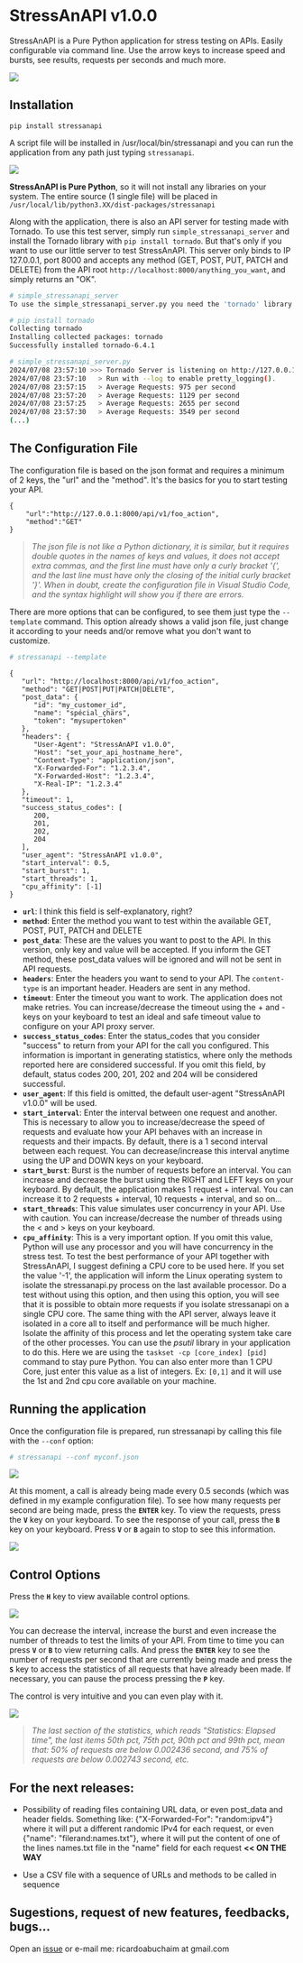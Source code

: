 # StressAnAPI v1.0.0

StressAnAPI is a Pure Python application for stress testing on APIs. Easily configurable via command line. Use the arrow keys to increase speed and bursts, see results, requests per seconds and much more.

![](https://raw.githubusercontent.com/rabuchaim/StressAnAPI/main/images/stressanapi.gif)

## Installation

```
pip install stressanapi
```

A script file will be installed in /usr/local/bin/stressanapi and you can run the application from any path just typing ```stressanapi```.


![](https://raw.githubusercontent.com/rabuchaim/StressAnAPI/main/images/stressanapi-01.png)


**StressAnAPI is Pure Python**, so it will not install any libraries on your system. The entire source (1 single file) will be placed in ```/usr/local/lib/python3.XX/dist-packages/stressanapi```

Along with the application, there is also an API server for testing made with Tornado. To use this test server, simply run ```simple_stressanapi_server``` and install the Tornado library with ```pip install tornado```. But that's only if you want to use our little server to test StressAnAPI. This server only binds to IP 127.0.0.1, port 8000 and accepts any method (GET, POST, PUT, PATCH and DELETE) from the API root ```http://localhost:8000/anything_you_want```, and simply returns an "OK". 

```bash
# simple_stressanapi_server
To use the simple_stressanapi_server.py you need the 'tornado' library. Run: pip install tornado

# pip install tornado
Collecting tornado
Installing collected packages: tornado
Successfully installed tornado-6.4.1

# simple_stressanapi_server.py
2024/07/08 23:57:10 >>> Tornado Server is listening on http://127.0.0.1:8000/
2024/07/08 23:57:10   > Run with --log to enable pretty_logging().
2024/07/08 23:57:15   > Average Requests: 975 per second
2024/07/08 23:57:20   > Average Requests: 1129 per second
2024/07/08 23:57:25   > Average Requests: 2655 per second
2024/07/08 23:57:30   > Average Requests: 3549 per second
(...)
```

## The Configuration File

The configuration file is based on the json format and requires a minimum of 2 keys, the "url" and the "method". It's the basics for you to start testing your API.

```
{
    "url":"http://127.0.0.1:8000/api/v1/foo_action",
    "method":"GET"
}
```

> *The json file is not like a Python dictionary, it is similar, but it requires double quotes in the names of keys and values, it does not accept extra commas, and the first line must have only a curly bracket '{', and the last line must have only the closing of the initial curly bracket '}'. When in doubt, create the configuration file in Visual Studio Code, and the syntax highlight will show you if there are errors.*

There are more options that can be configured, to see them just type the ```--template``` command. This option already shows a valid json file, just change it according to your needs and/or remove what you don't want to customize.

```bash
# stressanapi --template
```

```
{
   "url": "http://localhost:8000/api/v1/foo_action",
   "method": "GET|POST|PUT|PATCH|DELETE",
   "post_data": {
      "id": "my_customer_id",
      "name": "spécial_çhärs",
      "token": "mysupertoken"
   },
   "headers": {
      "User-Agent": "StressAnAPI v1.0.0",
      "Host": "set_your_api_hostname_here",
      "Content-Type": "application/json",
      "X-Forwarded-For": "1.2.3.4",
      "X-Forwarded-Host": "1.2.3.4",
      "X-Real-IP": "1.2.3.4"
   },
   "timeout": 1,
   "success_status_codes": [
      200,
      201,
      202,
      204
   ],
   "user_agent": "StressAnAPI v1.0.0",
   "start_interval": 0.5,
   "start_burst": 1,
   "start_threads": 1,
   "cpu_affinity": [-1]
}
```
- **`url`**: I think this field is self-explanatory, right?
- **`method`**: Enter the method you want to test within the available GET, POST, PUT, PATCH and DELETE
- **`post_data`**: These are the values ​​you want to post to the API. In this version, only key and value will be accepted. If you inform the GET method, these post_data values ​​will be ignored and will not be sent in API requests.
- **`headers`**: Enter the headers you want to send to your API. The `content-type` is an important header. Headers are sent in any method.
- **`timeout`**: Enter the timeout you want to work. The application does not make retries. You can increase/decrease the timeout using the + and - keys on your keyboard to test an ideal and safe timeout value to configure on your API proxy server.
- **`success_status_codes`**: Enter the status_codes that you consider "success" to return from your API for the call you configured. This information is important in generating statistics, where only the methods reported here are considered successful. If you omit this field, by default, status codes 200, 201, 202 and 204 will be considered successful.
- **`user_agent`**: If this field is omitted, the default user-agent "StressAnAPI v1.0.0" will be used.
- **`start_interval`**: Enter the interval between one request and another. This is necessary to allow you to increase/decrease the speed of requests and evaluate how your API behaves with an increase in requests and their impacts. By default, there is a 1 second interval between each request. You can decrease/increase this interval anytime using the UP and DOWN keys on your keyboard.
- **`start_burst`**: Burst is the number of requests before an interval. You can increase and decrease the burst using the RIGHT and LEFT keys on your keyboard. By default, the application makes 1 request + interval. You can increase it to 2 requests + interval, 10 requests + interval, and so on...
- **`start_threads`**: This value simulates user concurrency in your API. Use with caution. You can increase/decrease the number of threads using the < and > keys on your keyboard.
- **`cpu_affinity`**: This is a very important option. If you omit this value, Python will use any processor and you will have concurrency in the stress test. To test the best performance of your API together with StressAnAPI, I suggest defining a CPU core to be used here. If you set the value '-1', the application will inform the Linux operating system to isolate the stressanapi.py process on the last available processor. Do a test without using this option, and then using this option, you will see that it is possible to obtain more requests if you isolate stressanapi on a single CPU core. The same thing with the API server, always leave it isolated in a core all to itself and performance will be much higher. Isolate the affinity of this process and let the operating system take care of the other processes. You can use the *psutil* library in your application to do this. Here we are using the ```taskset -cp [core_index] [pid]``` command to stay pure Python. You can also enter more than 1 CPU Core, just enter this value as a list of integers. Ex: ```[0,1]``` and it will use the 1st and 2nd cpu core available on your machine.


## Running the application

Once the configuration file is prepared, run stressanapi by calling this file with the ```--conf``` option:

```bash
# stressanapi --conf myconf.json
```

![](https://raw.githubusercontent.com/rabuchaim/StressAnAPI/main/images/stressanapi-02.png)

At this moment, a call is already being made every 0.5 seconds (which was defined in my example configuration file). To see how many requests per second are being made, press the **`ENTER`** key. To view the requests, press the **`V`** key on your keyboard. To see the response of your call, press the **`B`** key on your keyboard. Press **`V`** or **`B`** again to stop to see this information.

![](https://raw.githubusercontent.com/rabuchaim/StressAnAPI/main/images/stressanapi-03.png)


## Control Options

Press the **`H`** key to view available control options.

![](https://raw.githubusercontent.com/rabuchaim/StressAnAPI/main/images/stressanapi-05.png)

You can decrease the interval, increase the burst and even increase the number of threads to test the limits of your API. From time to time you can press **`V`** or **`B`** to view returning calls. And press the **`ENTER`** key to see the number of requests per second that are currently being made and press the **`S`** key to access the statistics of all requests that have already been made. If necessary, you can pause the process pressing the **`P`** key.

The control is very intuitive and you can even play with it.

![](https://raw.githubusercontent.com/rabuchaim/StressAnAPI/main/images/stressanapi-06.png)

> *The last section of the statistics, which reads "Statistics: Elapsed time", the last items 50th pct, 75th pct, 90th pct and 99th pct, mean that: 50% of requests are below 0.002436 second, and 75% of requests are below 0.002743 second, etc.* 

## For the next releases:

- Possibility of reading files containing URL data, or even post_data and header fields. Something like: {"X-Forwarded-For": "random:ipv4"} where it will put a different randomic IPv4 for each request, or even {"name": "filerand:names.txt"}, where it will put the content of one of the lines names.txt file in the "name" field for each request **<< ON THE WAY**

- Use a CSV file with a sequence of URLs and methods to be called in sequence

## Sugestions, request of new features, feedbacks, bugs...

Open an [issue](https://github.com/rabuchaim/StressAnAPI/issues) or e-mail me: ricardoabuchaim at gmail.com
